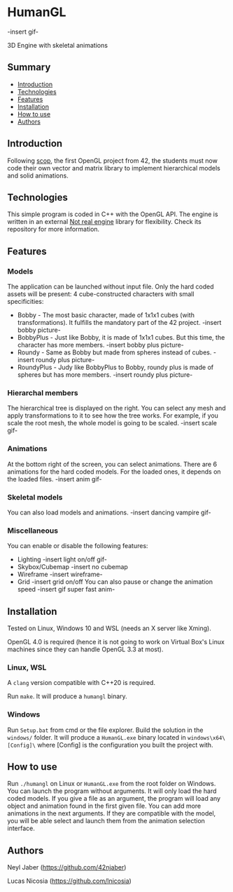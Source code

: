 # HumanGL
-insert gif-

3D Engine with skeletal animations

## Summary

* [Introduction](#introduction)
* [Technologies](#technologies)
* [Features](#features)
* [Installation](#installation)
* [How to use](#user%20guide)
* [Authors](#authors)

## Introduction

Following [scop](https://github.com/lnicosia/scop), the first OpenGL project from 42, the students must now code their own vector and matrix library to implement hierarchical models and solid animations.

## Technologies

This simple program is coded in C++ with the OpenGL API. The engine is written in an external [Not real engine](https://github.com/lnicosia/notrealengine) library for flexibility. Check its repository for more information.

## Features

### Models
The application can be launched without input file. Only the hard coded assets will be present: 4 cube-constructed characters with small specificities:
* Bobby - The most basic character, made of 1x1x1 cubes (with transformations). It fulfills the mandatory part of the 42 project.
-insert bobby picture-
* BobbyPlus - Just like Bobby, it is made of 1x1x1 cubes. But this time, the character has more members.
-insert bobby plus picture-
* Roundy - Same as Bobby but made from spheres instead of cubes.
-insert roundy plus picture-
* RoundyPlus - Judy like BobbyPlus to Bobby, roundy plus is made of spheres but has more members.
-insert roundy plus picture-
### Hierarchal members
The hierarchical tree is displayed on the right. You can select any mesh and apply transformations to it to see how the tree works. For example, if you scale the root mesh, the whole model is going to be scaled.
-insert scale gif-
### Animations

At the bottom right of the screen, you can select animations. There are 6 animations for the hard coded models. For the loaded ones, it depends on the loaded files.
-insert anim gif-

### Skeletal models

You can also load models and animations.
-insert dancing vampire gif-

### Miscellaneous

You can enable or disable the following features:
* Lighting
-insert light on/off gif-
* Skybox/Cubemap
-insert no cubemap
* Wireframe
-insert wireframe-
* Grid
-insert grid on/off 
You can also pause or change the animation speed
-insert gif super fast anim-

## Installation

Tested on Linux, Windows 10 and WSL (needs an X server like Xming).

OpenGL 4.0 is required (hence it is not going to work on Virtual Box's Linux machines since they can handle OpenGL 3.3 at most).

### Linux, WSL

A `clang` version compatible with C++20 is required.

Run `make`. It will produce a `humangl` binary.

### Windows

Run `Setup.bat` from cmd or the file explorer.
Build the solution in the `windows/` folder. It will produce a `HumanGL.exe` binary located in `windows\x64\[Config]\` where [Config] is the configuration you built the project with.

## How to use

Run `./humangl` on Linux or `HumanGL.exe` from the root folder on Windows. You can launch the program without arguments. It will only load the hard coded models. If you give a file as an argument, the program will load any object and animation found in the first given file. You can add more animations in the next arguments. If they are compatible with the model, you will be able select and launch them from the animation selection interface.

## Authors

Neyl Jaber (https://github.com/42njaber)

Lucas Nicosia (https://github.com/lnicosia)
